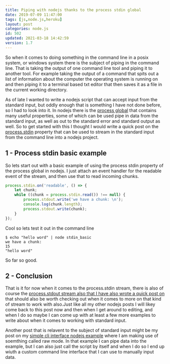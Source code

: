 ```yaml
---
title: Piping with nodejs thanks to the process stdin global
date: 2019-07-09 11:47:00
tags: [js,node.js,heroku]
layout: post
categories: node.js
id: 502
updated: 2021-03-18 14:42:59
version: 1.7
---
```


So when it comes to doing something in the command line in a posix system, or windows system there is the subject of piping in the command line. That is taking the output of one command line tool and piping it to another tool. For example taking the output of a command that spits out a list of information about the computer the operating system is running on and then piping it to a terminal based txt editor that then saves it as a file in the current working directory.

As of late I wanted to write a nodejs script that can accept input from the standard input, but oddly enough that is something I have not done before, so I had to look into it. In nodejs there is the [process global](https://nodejs.org/api/process.html#process_process) that contains many useful properties, some of which can be used pipe in data from the standard input, as well as out to the standard error and standard output as well. So to get started with this I thought I would write a quick post on the [process.stdin](https://nodejs.org/api/process.html#process_process_stdin) property that can be used to stream in the standard input from the command line into a nodejs project.

<!-- more -->

## 1 - Process stdin basic example

So lets start out with a basic example of using the process stdin property of the process global in nodejs. I just attach an event handler for the readable event of the stream, and then use that to read incoming chunks.

```js
process.stdin.on('readable', () => {
    let chunk;
    while ((chunk = process.stdin.read()) !== null) {
        process.stdout.write('we have a chunk: \n');
        console.log(chunk.length);
        process.stdout.write(chunk);
    }
});
```

Cool so lets test it out in the command line

```
$ echo "hello word" | node stdin_basic
we have a chunk:
15
"hello word"
```

So far so good.

## 2 - Conclusion

That is it for now when it comes to the process.stdin stream, there is also of course the [process.stdout stream also that I have also wrote a quick post on](/2021/03/18/nodejs-process-stdout/) that should also be worth checking out when it comes to more on that kind of stream to work with also.Just like all my other nodejs posts I will likey come back to this post now and then when I get around to editing, and when I do so maybe I can come up with at least a few more examples to write about when it comes to working with standard input.

Another post that is relavent to the subject of standard input might be my post on my [simple cli interface nodejs example](/2021/03/15/nodejs-example-simple-cli-interface/) where I am making use of soemthing called raw mode. In that example I can pipe data into the example, but I can also just call the script by itself and when I do so I end up wiuth a custom command line interface that I can use to manually input data.

